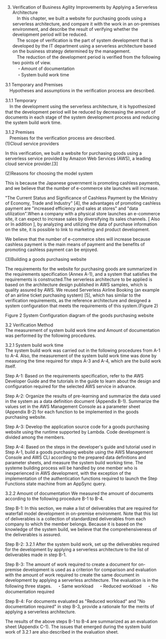 3. Verification of Business Agility Improvements by Applying a Serverless Architecture  
　In this chapter, we built a website for purchasing goods using a serverless architecture, and compare it with the  work in an on-premises environment, and describe the result of verifying whether the development period will be reduced.  
　The scope of verification is the part of system development that is developed by the IT department using a serverless architecture based on the business strategy determined by the management.  
　The reduction of the development period is verified from the following two points of view.  
　・Amount of documentation  
　・System build work time  

3.1 Temporary and Premises  
　Hypotheses and assumptions in the verification process are described.  

3.1.1 Temporary  
　In the development using the serverless architecture, it is hypothesized that the development period will be reduced by decreasing the amount of documents  in each stage of the system development process and reducing the system build work time.  

3.1.2 Premises  
　Premises for the verification process are described.  
(1)Cloud service providers  

In this verification, we built a website for purchasing goods using a serverless service provided by Amazon Web Services (AWS), a leading cloud service provider.[3]  

(2)Reasons for choosing the model system  

This is because the Japanese government is promoting cashless payments, and we believe that the number of e-commerce site launches will increase.  

"The Current Status and Significance of Cashless Payment by the Ministry of Economy, Trade and Industry" [4], the advantages of promoting cashless payment are "increased efficiency and sales at stores" and "data utilization".When a company with a physical store launches an e-commerce site, it can expect to increase sales by diversifying its sales channels.  [ Also or In addition ], by analyzing and utilizing the data of purchase information on the site, it is possible to link to marketing and product development.  

We believe that the number of e-commerce sites will increase because cashless payment is the main means of payment and the benefits of promoting cashless payment can be enjoyed.  

(3)Building a goods purchasing website  

The requirements for the website for purchasing goods are summarized in the requirements specification (Annex A-1), and a system that satisfies the requirements is constructed.The serverless architecture to be applied is based on the architecture design published in AWS samples, which is quality assured by AWS. We reused Serverless Airline Booking (an example of an airline ticket purchasing system) [5], which has similar to the verification requirements, as the reference architecture and designed a system configuration that meets the requirements of this system.(Figure 2)  

Figure 2 System Configuration diagram of the goods purchasing website  

3.2 Verification Method  
The measurement of system build work time and Amount of documentation was performed by the following procedures.  

3.2.1 System build work time  
The system build work was carried out in the following procedures from A-1 to A-4. Also, the measurement of the system build work time was done by measuring the time required for steps A-3 and A-4, which are the build work itself.

Step A-1: Based on the requirements specification, refer to the AWS Developer Guide and the tutorials in the guide to learn about the design and configuration required for the selected AWS service in advance.  

Step A-2: Organize the results of pre-learning and summarize the data used in the system as a data definition document (Appendix B-1). Summarize the values set in the AWS Management Console as a parameter sheet (Appendix B-2) for each function to be implemented in the goods purchasing website.  

Step A-3: Develop the application source code for a goods purchasing website using the runtime supported by Lambda. Code development is divided among the members.  

Step A-4: Based on the steps in the developer's guide and tutorial used in Step A-1, build a goods purchasing website using the AWS Management Console and AWS CLI according to the prepared data definitions and parameter sheets, and measure the system build working time. The systeme building process will be handled by one member who is inexperienced in AWS development, with the exception of the implementation of the authentication functions required to launch the Step Functions state machine from an AppSync query.  

3.2.2 Amount of documentation
We measured the amount of documents  according to the following procedure B-1 to B-4.

Step B-1: In this section, we make a list of deliverables that are required for waterfall model development in on-premise environment. Note that this list of deliverables is a collection of standardized deliverables from each company to which the member belongs. Because it is based on the knowledge of the system build, we believe that the comprehensiveness of the deliverables is assured.

Step B-2: 3.2.1 After the system build work, set up the deliverables required for the development by applying a serverless architecture to the list of deliverables made in step B-1.

Step B-3: The amount of work required to create a document for on-premise development is used as a criterion for comparison and evaluation with the amount of work required to create the same document in development by applying a serverless architecture. The evaluation is in the following three stages.
　・Same workload
　・Reduced workload
　・No documentation required

Step B-4: For documents evaluated as "Reduced workload" and "No documentation required" in step B-3, provide a rationale for the merits of applying a serverless architecture.

The results of the above steps B-1 to B-4 are summarized as an evaluation sheet (Appendix C-1). The issues that emerged during the system build work of 3.2.1 are also described in the evaluation sheet.

